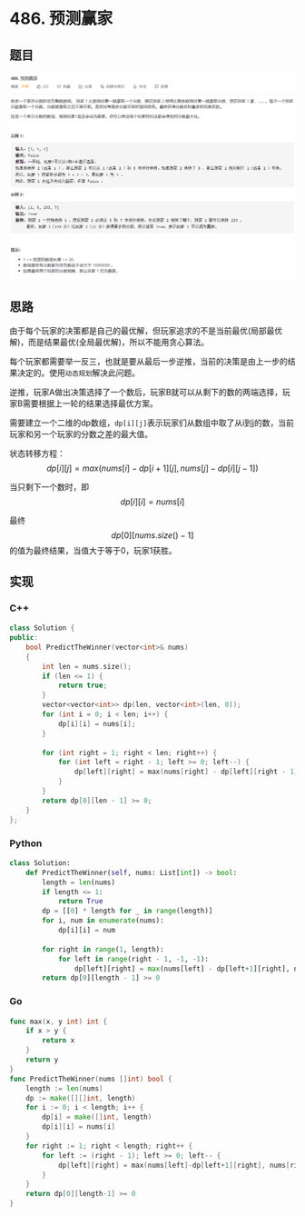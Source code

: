 # 486. 预测赢家

## 题目

![](https://raw.githubusercontent.com/AZMDDY/imgs/master/20200901080435.png)

## 思路

由于每个玩家的决策都是自己的最优解，但玩家追求的不是当前最优(局部最优解)，而是结果最优(全局最优解)，所以不能用贪心算法。

每个玩家都需要举一反三，也就是要从最后一步逆推，当前的决策是由上一步的结果决定的。使用`动态规划`解决此问题。

逆推，玩家A做出决策选择了一个数后，玩家B就可以从剩下的数的两端选择，玩家B需要根据上一轮的结果选择最优方案。

需要建立一个二维的dp数组，`dp[i][j]`表示玩家们从数组中取了从i到j的数，当前玩家和另一个玩家的分数之差的最大值。

状态转移方程：$$dp[i][j] = max(nums[i] - dp[i+1][j], nums[j] - dp[i][j-1])$$

当只剩下一个数时，即$$dp[i][i] = nums[i]$$

最终$$dp[0][nums.size()-1]$$的值为最终结果，当值大于等于0，玩家1获胜。

## 实现

### C++

```cpp
class Solution {
public:
    bool PredictTheWinner(vector<int>& nums)
    {
        int len = nums.size();
        if (len <= 1) {
            return true;
        }
        vector<vector<int>> dp(len, vector<int>(len, 0));
        for (int i = 0; i < len; i++) {
            dp[i][i] = nums[i];
        }

        for (int right = 1; right < len; right++) {
            for (int left = right - 1; left >= 0; left--) {
                dp[left][right] = max(nums[right] - dp[left][right - 1], nums[left] - dp[left + 1][right]);
            }
        }
        return dp[0][len - 1] >= 0;
    }
};
```

### Python

```python
class Solution:
    def PredictTheWinner(self, nums: List[int]) -> bool:
        length = len(nums)
        if length <= 1:
            return True
        dp = [[0] * length for _ in range(length)]
        for i, num in enumerate(nums):
            dp[i][i] = num

        for right in range(1, length):
            for left in range(right - 1, -1, -1):
                dp[left][right] = max(nums[left] - dp[left+1][right], nums[right] - dp[left][right-1])
        return dp[0][length - 1] >= 0
```

### Go

```go
func max(x, y int) int {
	if x > y {
		return x
	}
	return y
}
func PredictTheWinner(nums []int) bool {
	length := len(nums)
	dp := make([][]int, length)
	for i := 0; i < length; i++ {
		dp[i] = make([]int, length)
		dp[i][i] = nums[i]
	}
	for right := 1; right < length; right++ {
		for left := (right - 1); left >= 0; left-- {
			dp[left][right] = max(nums[left]-dp[left+1][right], nums[right]-dp[left][right-1])
		}
	}
	return dp[0][length-1] >= 0
}
```